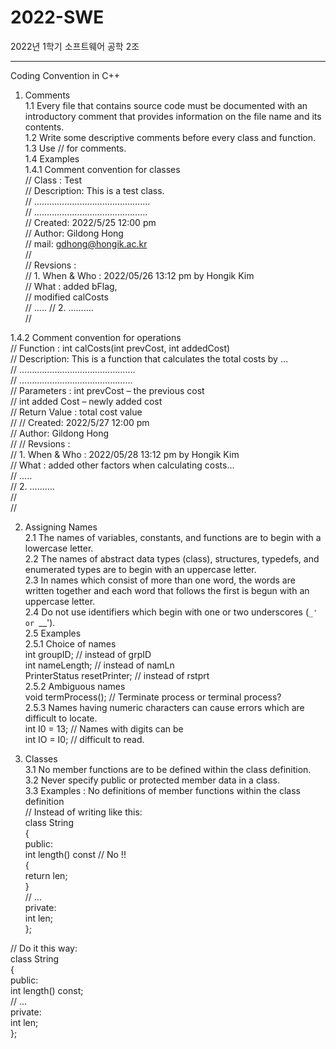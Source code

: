 # 2022-SWE
2022년 1학기 소프트웨어 공학 2조 

----
Coding Convention in C++  
1. Comments  
1.1 Every file that contains source code must be documented with an introductory comment that provides information on the file name and its contents.  
1.2 Write some descriptive comments before every class and function.  
1.3 Use // for comments.  
1.4 Examples  
1.4.1 Comment convention for classes  
// Class : Test  
 // Description: This is a test class.   
 //  ……………………………………….  
 //  ………………………………………  
 // Created: 2022/5/25 12:00 pm  
 // Author: Gildong Hong  
 // mail: gdhong@hongik.ac.kr  
 //  
 // Revsions :   
 //   1. When & Who : 2022/05/26 13:12 pm by Hongik Kim  
 //      What : added bFlag,   
 //            modified calCosts  
 //              …..
 //   2. ……….       
 // 

1.4.2 Comment convention for operations  
// Function : int calCosts(int prevCost, int addedCost)  
 // Description: This is a function that calculates the total costs by …   
 //  ……………………………………….  
 //  ………………………………………  
 // Parameters :   int prevCost – the previous cost  
//               int added Cost – newly added cost  
 // Return Value :  total cost value  
 //
 // Created: 2022/5/27 12:00 pm  
 // Author: Gildong Hong  
 // 
 // Revsions :  
 //   1. When & Who : 2022/05/28 13:12 pm by Hongik Kim  
 //      What : added other factors when calculating costs…  
 //              …..  
 //   2. ……….         
 //   
 //   
   
2. Assigning Names  
2.1 The names of variables, constants, and functions are to begin with a lowercase letter.  
2.2 The names of abstract data types (class), structures, typedefs, and enumerated types are to begin with an uppercase letter.  
2.3 In names which consist of more than one word, the words are written together and each word that follows the first is begun with an uppercase letter.  
2.4 Do not use identifiers which begin with one or two underscores (`_' or `__').  
2.5 Examples  
2.5.1 Choice of names  
 int groupID; // instead of grpID  
 int nameLength; // instead of namLn  
 PrinterStatus resetPrinter; // instead of rstprt  
2.5.2 Ambiguous names  
 void termProcess(); // Terminate process or terminal process?  
2.5.3 Names having numeric characters can cause errors which are difficult to locate.  
 int I0 = 13; // Names with digits can be  
 int IO = I0; // difficult to read.  
   
3. Classes  
3.1 No member functions are to be defined within the class definition.  
3.2 Never specify public or protected member data in a class.  
3.3 Examples : No definitions of member functions within the class definition  
 // Instead of writing like this:  
 class String  
 {  
    public:  
int length() const // No !!  
{  
 return len;  
}  
// ...  
private:  
int len;  
 };  
  
 // Do it this way:  
 class String   
 {  
public:  
int length() const;  
// ...  
 private:  
 int len;  
 };
